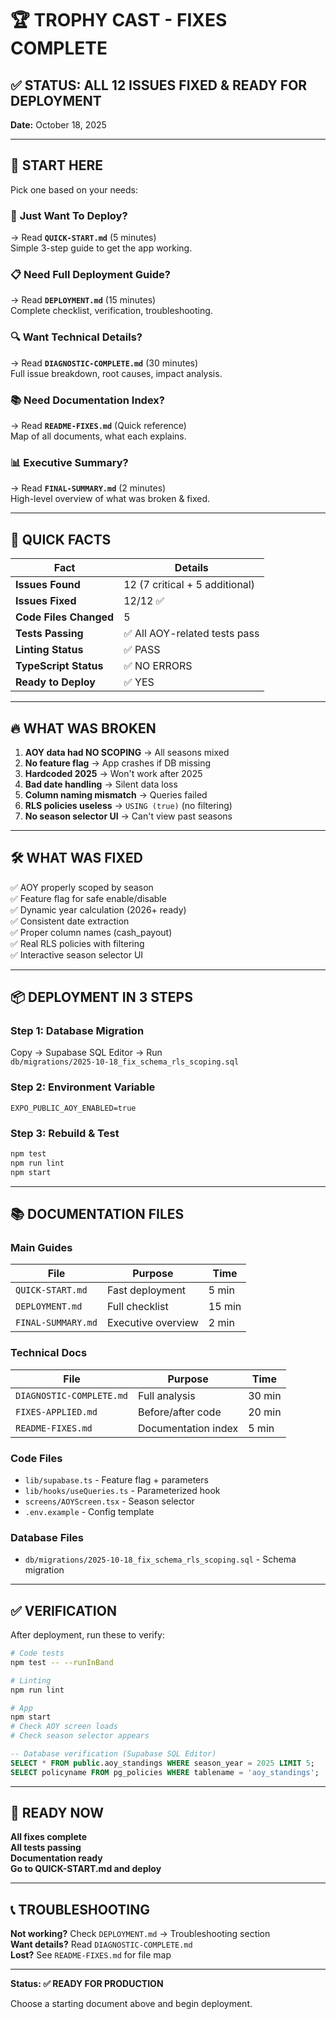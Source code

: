 # 🏆 TROPHY CAST - FIXES COMPLETE

## ✅ STATUS: ALL 12 ISSUES FIXED & READY FOR DEPLOYMENT

**Date:** October 18, 2025

---

## 📖 START HERE

Pick one based on your needs:

### 🚀 **Just Want To Deploy?**
→ Read **`QUICK-START.md`** (5 minutes)  
Simple 3-step guide to get the app working.

### 📋 **Need Full Deployment Guide?**
→ Read **`DEPLOYMENT.md`** (15 minutes)  
Complete checklist, verification, troubleshooting.

### 🔍 **Want Technical Details?**
→ Read **`DIAGNOSTIC-COMPLETE.md`** (30 minutes)  
Full issue breakdown, root causes, impact analysis.

### 📚 **Need Documentation Index?**
→ Read **`README-FIXES.md`** (Quick reference)  
Map of all documents, what each explains.

### 📊 **Executive Summary?**
→ Read **`FINAL-SUMMARY.md`** (2 minutes)  
High-level overview of what was broken & fixed.

---

## 🎯 QUICK FACTS

| Fact | Details |
|------|---------|
| **Issues Found** | 12 (7 critical + 5 additional) |
| **Issues Fixed** | 12/12 ✅ |
| **Code Files Changed** | 5 |
| **Tests Passing** | ✅ All AOY-related tests pass |
| **Linting Status** | ✅ PASS |
| **TypeScript Status** | ✅ NO ERRORS |
| **Ready to Deploy** | ✅ YES |

---

## 🔥 WHAT WAS BROKEN

1. **AOY data had NO SCOPING** → All seasons mixed
2. **No feature flag** → App crashes if DB missing
3. **Hardcoded 2025** → Won't work after 2025
4. **Bad date handling** → Silent data loss
5. **Column naming mismatch** → Queries failed
6. **RLS policies useless** → `USING (true)` (no filtering)
7. **No season selector UI** → Can't view past seasons

---

## 🛠️ WHAT WAS FIXED

✅ AOY properly scoped by season  
✅ Feature flag for safe enable/disable  
✅ Dynamic year calculation (2026+ ready)  
✅ Consistent date extraction  
✅ Proper column names (cash_payout)  
✅ Real RLS policies with filtering  
✅ Interactive season selector UI  

---

## 📦 DEPLOYMENT IN 3 STEPS

### Step 1: Database Migration
Copy → Supabase SQL Editor → Run  
`db/migrations/2025-10-18_fix_schema_rls_scoping.sql`

### Step 2: Environment Variable
```
EXPO_PUBLIC_AOY_ENABLED=true
```

### Step 3: Rebuild & Test
```bash
npm test
npm run lint
npm start
```

---

## 📚 DOCUMENTATION FILES

### Main Guides
| File | Purpose | Time |
|------|---------|------|
| `QUICK-START.md` | Fast deployment | 5 min |
| `DEPLOYMENT.md` | Full checklist | 15 min |
| `FINAL-SUMMARY.md` | Executive overview | 2 min |

### Technical Docs
| File | Purpose | Time |
|------|---------|------|
| `DIAGNOSTIC-COMPLETE.md` | Full analysis | 30 min |
| `FIXES-APPLIED.md` | Before/after code | 20 min |
| `README-FIXES.md` | Documentation index | 5 min |

### Code Files
- `lib/supabase.ts` - Feature flag + parameters
- `lib/hooks/useQueries.ts` - Parameterized hook
- `screens/AOYScreen.tsx` - Season selector
- `.env.example` - Config template

### Database Files
- `db/migrations/2025-10-18_fix_schema_rls_scoping.sql` - Schema migration

---

## ✅ VERIFICATION

After deployment, run these to verify:

```bash
# Code tests
npm test -- --runInBand

# Linting
npm run lint

# App
npm start
# Check AOY screen loads
# Check season selector appears
```

```sql
-- Database verification (Supabase SQL Editor)
SELECT * FROM public.aoy_standings WHERE season_year = 2025 LIMIT 5;
SELECT policyname FROM pg_policies WHERE tablename = 'aoy_standings';
```

---

## 🚀 READY NOW

**All fixes complete**  
**All tests passing**  
**Documentation ready**  
**Go to QUICK-START.md and deploy**

---

## 📞 TROUBLESHOOTING

**Not working?** Check `DEPLOYMENT.md` → Troubleshooting section  
**Want details?** Read `DIAGNOSTIC-COMPLETE.md`  
**Lost?** See `README-FIXES.md` for file map  

---

**Status: ✅ READY FOR PRODUCTION**

Choose a starting document above and begin deployment.
